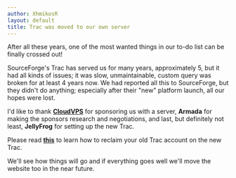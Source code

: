 ```yaml
---
author: XhmikosR
layout: default
title: Trac was moved to our own server
---
```


After all these years, one of the most wanted things in our to-do list can be finally crossed out!

SourceForge's Trac has served us for many years, approximately 5, but it had
all kinds of issues; it was slow, unmaintainable, custom query was broken for
at least 4 years now. We had reported all this to SourceForge, but they didn't
do anything; especially after their "new" platform launch, all our hopes were lost.

I'd like to thank **[CloudVPS](http://www.cloudvps.com/)**
for sponsoring us with a server, **Armada** for making the sponsors
research and negotiations, and last, but definitely not least, **JellyFrog**
for setting up the new Trac.

Please read **[this](https://trac.mpc-hc.org/wiki/Reclaim_Account)**
to learn how to reclaim your old Trac account on the new Trac.

We'll see how things will go and if everything goes well we'll move the website
too in the near future.
